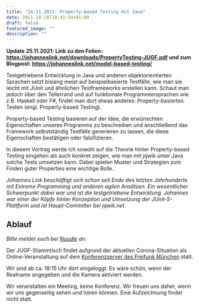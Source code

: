```yaml
---
title: "24.11.2021: Property-based Testing mit Java"
date: 2021-10-18T10:41:54+01:00
draft: false
featured_image: ""
description: ""
---
```

**Update 25.11.2021: Link zu den Folien: https://johanneslink.net/downloads/PropertyTesting-JUGF.pdf und zum Blogpost: https://johanneslink.net/model-based-testing/**

Testgetriebene Entwicklung in Java und anderen objektorientierten Sprachen setzt bislang meist auf beispielbasierte Testfälle, wie man sie leicht mit JUnit und ähnlichen Testframeworks erstellen kann.
Schaut man jedoch über den Tellerrand und auf funktionale Programmiersprachen wie z.B. Haskell oder F#, findet man dort etwas anderes: Property-basiertes Testen (engl. Property-based Testing).

Property-based Testing basieren auf der Idee, die erwünschten Eigenschaften unseres Programms zu beschreiben und anschließend das Framework selbstständig Testfälle generieren zu lassen, die diese Eigenschaften bestätigen oder falsifizieren.

In diesem Vortrag werde ich sowohl auf die Theorie hinter Property-based Testing eingehen als auch konkret zeigen, wie man mit jqwik unter Java solche Tests umsetzen kann. Dabei spielen Muster und Strategien zum Finden guter Properties eine wichtige Rolle.

*Johannes Link beschäftigt sich schon seit Ende des letzten Jahrhunderts mit Extreme Programming und anderen agilen Ansätzen. Ein wesentlicher Schwerpunkt dabei war und ist die testgetriebene Entwicklung. Johannes war einer der Köpfe hinter Konzeption und Umsetzung der
JUnit-5-Plattform und ist Haupt-Committer bei jqwik.net.*

## Ablauf 

_Bitte meldet euch bei [Nuudle](https://nuudel.digitalcourage.de/uxphKEillTW6RQIk) an._

Der JUGF-Stammtisch findet aufgrund der aktuellen Corona-Situation als Online-Veranstaltung auf dem [Konferenzserver des Freifunk München](https://meet.ffmuc.net/jugfmeeting) statt.

Wir sind ab ca. 18:15 Uhr dort eingeloggt. Es wäre schön, wenn der Realname angegeben und die Kamera aktiviert werden.

Wir veranstalten ein Meeting, keine Konferenz. Wir freuen uns daher, wenn wir uns gegenseitig sehen und hören können.
Eine Aufzeichnung findet nicht statt.